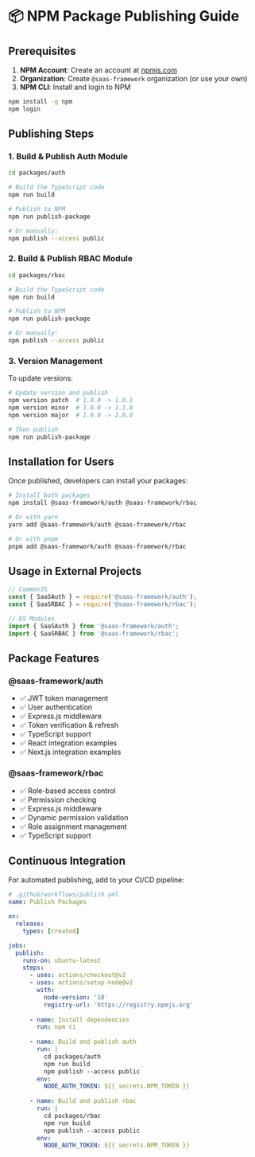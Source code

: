 # 📦 NPM Package Publishing Guide

## Prerequisites

1. **NPM Account**: Create an account at [npmjs.com](https://www.npmjs.com)
2. **Organization**: Create `@saas-framework` organization (or use your own)
3. **NPM CLI**: Install and login to NPM

```bash
npm install -g npm
npm login
```

## Publishing Steps

### 1. Build & Publish Auth Module

```bash
cd packages/auth

# Build the TypeScript code
npm run build

# Publish to NPM
npm run publish-package

# Or manually:
npm publish --access public
```

### 2. Build & Publish RBAC Module

```bash
cd packages/rbac

# Build the TypeScript code
npm run build

# Publish to NPM
npm run publish-package

# Or manually:
npm publish --access public
```

### 3. Version Management

To update versions:

```bash
# Update version and publish
npm version patch  # 1.0.0 -> 1.0.1
npm version minor  # 1.0.0 -> 1.1.0
npm version major  # 1.0.0 -> 2.0.0

# Then publish
npm run publish-package
```

## Installation for Users

Once published, developers can install your packages:

```bash
# Install both packages
npm install @saas-framework/auth @saas-framework/rbac

# Or with yarn
yarn add @saas-framework/auth @saas-framework/rbac

# Or with pnpm
pnpm add @saas-framework/auth @saas-framework/rbac
```

## Usage in External Projects

```javascript
// CommonJS
const { SaaSAuth } = require('@saas-framework/auth');
const { SaaSRBAC } = require('@saas-framework/rbac');

// ES Modules
import { SaaSAuth } from '@saas-framework/auth';
import { SaaSRBAC } from '@saas-framework/rbac';
```

## Package Features

### @saas-framework/auth
- ✅ JWT token management
- ✅ User authentication
- ✅ Express.js middleware
- ✅ Token verification & refresh
- ✅ TypeScript support
- ✅ React integration examples
- ✅ Next.js integration examples

### @saas-framework/rbac
- ✅ Role-based access control
- ✅ Permission checking
- ✅ Express.js middleware
- ✅ Dynamic permission validation
- ✅ Role assignment management
- ✅ TypeScript support

## Continuous Integration

For automated publishing, add to your CI/CD pipeline:

```yaml
# .github/workflows/publish.yml
name: Publish Packages

on:
  release:
    types: [created]

jobs:
  publish:
    runs-on: ubuntu-latest
    steps:
      - uses: actions/checkout@v2
      - uses: actions/setup-node@v2
        with:
          node-version: '18'
          registry-url: 'https://registry.npmjs.org'
      
      - name: Install dependencies
        run: npm ci
      
      - name: Build and publish auth
        run: |
          cd packages/auth
          npm run build
          npm publish --access public
        env:
          NODE_AUTH_TOKEN: ${{ secrets.NPM_TOKEN }}
      
      - name: Build and publish rbac
        run: |
          cd packages/rbac
          npm run build
          npm publish --access public
        env:
          NODE_AUTH_TOKEN: ${{ secrets.NPM_TOKEN }}
```